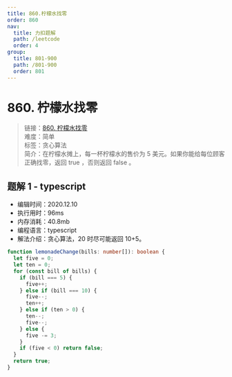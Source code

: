```yaml
---
title: 860.柠檬水找零
order: 860
nav:
  title: 力扣题解
  path: /leetcode
  order: 4
group:
  title: 801-900
  path: /801-900
  order: 801
---
```


# 860. 柠檬水找零

> 链接：[860. 柠檬水找零](https://leetcode-cn.com/problems/lemonade-change/)  
> 难度：简单  
> 标签：贪心算法  
> 简介：在柠檬水摊上，每一杯柠檬水的售价为 5 美元。如果你能给每位顾客正确找零，返回 true ，否则返回 false 。

## 题解 1 - typescript

- 编辑时间：2020.12.10
- 执行用时：96ms
- 内存消耗：40.8mb
- 编程语言：typescript
- 解法介绍：贪心算法，20 时尽可能返回 10+5。

```typescript
function lemonadeChange(bills: number[]): boolean {
  let five = 0;
  let ten = 0;
  for (const bill of bills) {
    if (bill === 5) {
      five++;
    } else if (bill === 10) {
      five--;
      ten++;
    } else if (ten > 0) {
      ten--;
      five--;
    } else {
      five -= 3;
    }
    if (five < 0) return false;
  }
  return true;
}
```
